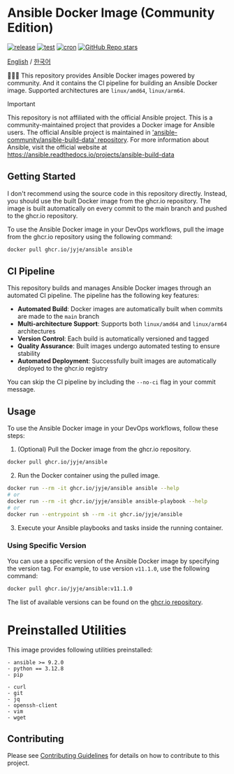 # Ansible Docker Image (Community Edition)
[![release](https://github.com/jyje/ansible/actions/workflows/ci-main.yaml/badge.svg?branch=main)](https://github.com/jyje/ansible/actions/workflows/ci-main.yaml)
[![test](https://github.com/jyje/ansible/actions/workflows/ci-develop.yaml/badge.svg?branch=develop)](https://github.com/jyje/ansible/actions/workflows/ci-develop.yaml)
[![cron](https://github.com/jyje/ansible/actions/workflows/cron-fetch-pip.yaml/badge.svg)](https://github.com/jyje/ansible/actions/workflows/cron-fetch-pip.yaml)
[![GitHub Repo stars](https://img.shields.io/github/stars/jyje/ansible)](https://github.com/jyje/ansible)

[English](readme.md) / [한국어](readme-ko.md)

🧑🏼‍🔧 This repository provides Ansible Docker images powered by community. And it contains the CI pipeline for building an Ansible Docker image. Supported architectures are `linux/amd64`, `linux/arm64`.

> [!IMPORTANT]
> This repository is not affiliated with the official Ansible project. This is a community-maintained project that provides a Docker image for Ansible users. The official Ansible project is maintained in ['ansible-community/ansible-build-data' repository](https://github.com/ansible-community/ansible-build-data). For more information about Ansible, visit the official website at https://ansible.readthedocs.io/projects/ansible-build-data

## Getting Started

I don't recommend using the source code in this repository directly. Instead, you should use the built Docker image from the ghcr.io repository. The image is built automatically on every commit to the main branch and pushed to the ghcr.io repository.

To use the Ansible Docker image in your DevOps workflows, pull the image from the ghcr.io repository using the following command:

```bash
docker pull ghcr.io/jyje/ansible ansible
```

## CI Pipeline

This repository builds and manages Ansible Docker images through an automated CI pipeline. The pipeline has the following key features:

- **Automated Build**: Docker images are automatically built when commits are made to the `main` branch
- **Multi-architecture Support**: Supports both `linux/amd64` and `linux/arm64` architectures
- **Version Control**: Each build is automatically versioned and tagged
- **Quality Assurance**: Built images undergo automated testing to ensure stability
- **Automated Deployment**: Successfully built images are automatically deployed to the ghcr.io registry

You can skip the CI pipeline by including the `--no-ci` flag in your commit message.

## Usage

To use the Ansible Docker image in your DevOps workflows, follow these steps:

1. (Optional) Pull the Docker image from the ghcr.io repository.

```bash
docker pull ghcr.io/jyje/ansible
```

2. Run the Docker container using the pulled image.

```bash
docker run --rm -it ghcr.io/jyje/ansible ansible --help
# or
docker run --rm -it ghcr.io/jyje/ansible ansible-playbook --help
# or
docker run --entrypoint sh --rm -it ghcr.io/jyje/ansible
```

3. Execute your Ansible playbooks and tasks inside the running container.

### Using Specific Version

You can use a specific version of the Ansible Docker image by specifying the version tag. For example, to use version `v11.1.0`, use the following command:

```bash
docker pull ghcr.io/jyje/ansible:v11.1.0
```

The list of available versions can be found on the [ghcr.io repository](https://github.com/jyje/ansible/pkgs/container/ansible).


# Preinstalled Utilities
This image provides following utilities preinstalled:
```
- ansible >= 9.2.0
- python == 3.12.8
- pip

- curl
- git
- jq
- openssh-client
- vim
- wget
```

## Contributing

Please see [Contributing Guidelines](contributing.md) for details on how to contribute to this project.
